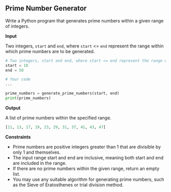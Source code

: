 ## **Prime Number Generator**

Write a Python program that generates prime numbers within a given range of integers.

**Input**

Two integers, `start` and `end`, where `start` <= `end` represent the range within which prime numbers are to be generated.

```python
# Two integers, start and end, where start <= end represent the range within which prime numbers are to be generated.
start = 10
end = 50

# Your code
...

prime_numbers = generate_prime_numbers(start, end)
print(prime_numbers)
```



**Output**

A list of prime numbers within the specified range.

```python
[11, 13, 17, 19, 23, 29, 31, 37, 41, 43, 47]
```


**Constraints**

- Prime numbers are positive integers greater than 1 that are divisible by only 1 and themselves.
- The input range start and end are inclusive, meaning both start and end are included in the range.
- If there are no prime numbers within the given range, return an empty list.
- You may use any suitable algorithm for generating prime numbers, such as the Sieve of Eratosthenes or trial division method.

